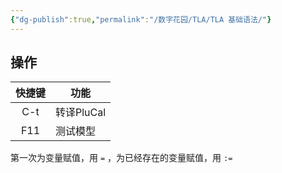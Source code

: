 ```yaml
---
{"dg-publish":true,"permalink":"/数字花园/TLA/TLA 基础语法/"}
---
```



## 操作

| 快捷键 | 功能       |
| :-: | -------- |
| C-t | 转译PluCal |
| F11 | 测试模型     |

第一次为变量赋值，用 `=` ，为已经存在的变量赋值，用 `:=`